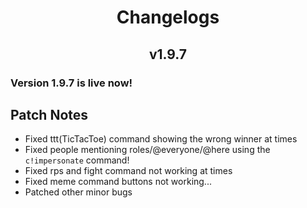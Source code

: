 <h1 align = 'center'> Changelogs </h1> 
<h2 align = 'center'>v1.9.7 </h2>

### Version 1.9.7 is live now! 

## Patch Notes 

- Fixed ttt(TicTacToe) command showing the wrong winner at times
- Fixed people mentioning roles/@everyone/@here using the `c!impersonate` command!
- Fixed rps and fight command not working at times
- Fixed meme command buttons not working...
- Patched other minor bugs

